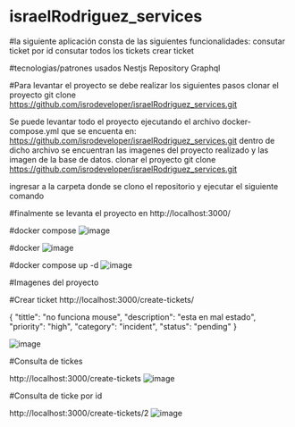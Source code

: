 # israelRodriguez_services

#la siguiente aplicación consta de las siguientes funcionalidades:
consutar ticket por id
consutar todos los tickets
crear ticket

#tecnologias/patrones usados
Nestjs
Repository
Graphql

#Para levantar el proyecto se debe realizar los siguientes pasos
clonar el proyecto
git clone https://github.com/isrodeveloper/israelRodriguez_services.git


Se puede levantar todo el proyecto ejecutando el archivo docker-compose.yml que se encuenta en: https://github.com/isrodeveloper/israelRodriguez_services.git
dentro de dicho archivo se encuentran las imagenes del proyecto realizado y las imagen de la base de datos.
clonar el proyecto
git clone https://github.com/isrodeveloper/israelRodriguez_services.git

ingresar a la carpeta donde se clono el repositorio y ejecutar el siguiente comando

#finalmente se levanta el proyecto en
http://localhost:3000/

#docker compose
![image](https://github.com/isrodeveloper/israelRodriguez_services/assets/43244714/c79226bc-18e7-4daa-811a-60efe442575b)

#docker 
![image](https://github.com/isrodeveloper/israelRodriguez_services/assets/43244714/235c9f9c-0ab6-49e8-9631-7dac2552949d)

#docker compose up -d
![image](https://github.com/isrodeveloper/israelRodriguez_services/assets/43244714/cc18bfbe-5e86-47c0-b0a9-5f5ffefe6215)


#Imagenes del proyecto

#Crear ticket
http://localhost:3000/create-tickets/

 {
    "tittle": "no funciona mouse",
    "description": "esta en mal estado",
    "priority": "high",
    "category": "incident",
    "status": "pending"
}

![image](https://github.com/isrodeveloper/israelRodriguez_services/assets/43244714/62e48870-9307-4685-8b80-32427a02e6b1)

#Consulta de tickes

http://localhost:3000/create-tickets
![image](https://github.com/isrodeveloper/israelRodriguez_services/assets/43244714/f8685074-ca5f-4032-9289-437e3c0e9a1a)


#Consulta de ticke por id

http://localhost:3000/create-tickets/2
![image](https://github.com/isrodeveloper/israelRodriguez_services/assets/43244714/851db6b0-d044-4f2d-84ef-46ad0ea4de7c)



  


